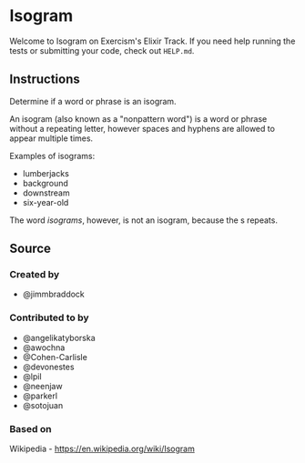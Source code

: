 # Isogram

Welcome to Isogram on Exercism's Elixir Track.
If you need help running the tests or submitting your code, check out `HELP.md`.

## Instructions

Determine if a word or phrase is an isogram.

An isogram (also known as a "nonpattern word") is a word or phrase without a repeating letter, however spaces and hyphens are allowed to appear multiple times.

Examples of isograms:

- lumberjacks
- background
- downstream
- six-year-old

The word *isograms*, however, is not an isogram, because the s repeats.

## Source

### Created by

- @jimmbraddock

### Contributed to by

- @angelikatyborska
- @awochna
- @Cohen-Carlisle
- @devonestes
- @lpil
- @neenjaw
- @parkerl
- @sotojuan

### Based on

Wikipedia - https://en.wikipedia.org/wiki/Isogram